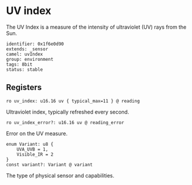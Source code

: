 # UV index

The UV Index is a measure of the intensity of ultraviolet (UV) rays from the Sun. 

    identifier: 0x1f6e0d90
    extends: _sensor
    camel: uvIndex
    group: environment
    tags: 8bit
    status: stable

## Registers

    ro uv_index: u16.16 uv { typical_max=11 } @ reading

Ultraviolet index, typically refreshed every second.

    ro uv_index_error?: u16.16 uv @ reading_error

Error on the UV measure.

    enum Variant: u8 {
        UVA_UVB = 1,
        Visible_IR = 2
    }
    const variant?: Variant @ variant

The type of physical sensor and capabilities.
